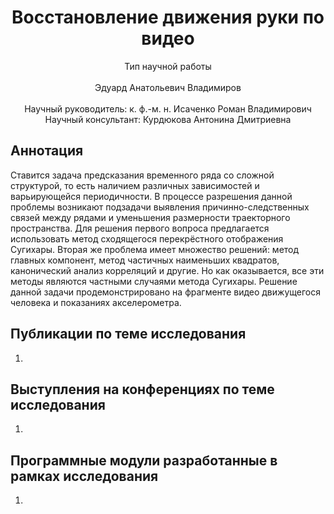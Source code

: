 <div align="center">
  <H1>
    Восстановление движения руки по видео
  </H1>
  Тип научной работы<br><br>
  Эдуард Анатольевич Владимиров
</div><br>
<div align="center">
  Научный руководитель: к. ф.-м. н. Исаченко Роман Владимирович <br>
  Научный консультант: Курдюкова Антонина Дмитриевна
</div>

## Аннотация
Ставится задача предсказания временного ряда со сложной структурой, то есть наличием различных зависимостей и 
варьирующейся периодичности. В процессе разрешения данной проблемы возникают подзадачи выявления причинно-следственных
связей между рядами и уменьшения размерности траекторного пространства. Для решения первого вопроса предлагается использовать метод сходящегося перекрёстного отображения Сугихары. Вторая же проблема имеет множество решений: метод главных компонент, 
метод частичных наименьших квадратов, канонический анализ корреляций и другие. Но как оказывается, все эти методы 
являются частными случаями метода Сугихары.
Решение данной задачи продемонстрировано на фрагменте видео движущегося человека и показаниях акселерометра.

## Публикации по теме исследования
1. 

## Выступления на конференциях по теме исследования
1. 

## Программные модули разработанные в рамках исследования
1. 
